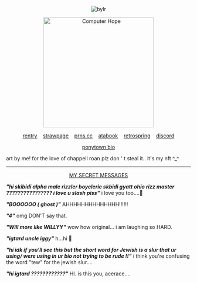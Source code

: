 <p align="center"> <img src="https://komarev.com/ghpvc/?username=bylrx&label=MY%20LOYAL%20FANS&color=fce144&style=flat" alt="bylr" /> </p>

<p align="center"> <img src="https://i.ibb.co/XVyGkf2/ill-protect-u-mike.png" width="300" height="300" alt="Computer Hope"/>

<p align="center">
  <a href="https://rentry.co/willwise">rentry</a> 
  &nbsp;&nbsp;
  <a href="https://boycleric.straw.page/">strawpage</a>
  &nbsp;&nbsp;
  <a href="https://pronouns.cc/@cleric">prns.cc</a>
  &nbsp;&nbsp;
    <a href="https://yellow.atabook.org/">atabook</a> 
  &nbsp;&nbsp;
  <a href="https://retrospring.net/@willbyers">retrospring</a>
  &nbsp;&nbsp;
  <a href="https://discordapp.com/users/1201915598213484607">discord</a>
</p>

<p align="center"><a href="https://rentry.co/ponytownbio">ponytown bio</a></p>

art by me! for the love of chappell roan plz don ' t steal it.. it's my nft ^_^

***

<p align="center"><a href="https://www.secretmessage.link/secret/672a6fcfa7b42">MY SECRET MESSAGES</a></p>

***"hi skibidi alpha male rizzler boycleric skbidi gyatt ohio rizz master ???????????????? i love u slash piss"***
i love you too....💛

***"BOOOOOO ( ghost )"***
AHHHHHHHHHHHHHH!!!!!!

***"4"***
omg DON'T say that.

***"Will more like WILLYY"***
wow how original... i am laughing so HARD. 

***"igtard uncle iggy"***
h...hi 💛

***"hi idk if you'll see this but the short word for Jewish is a slur that ur using/ were using in ur bio not trying to be rude !!"***
i think you're confusing the word "tew" for the jewish slur.... 

***"hi igtard ????????????"***
HI. is this you, acerace....
